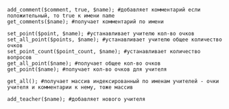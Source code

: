 	add_comment($comment, true, $name); #добавляет комментарий если положительный, то true к имени name
	get_comments($name); #получает комментарий по имени
	
	set_point($point, $name); #устанавливает учителю кол-во очков
	set_all_point($points, $name); #устанавливает учителю общее количество очков
	set_point_count($point_count, $name); #устанавливает количество вопросов
	get_all_point($name); #получает общее кол-во очков
	get_point($name); #получает кол-во очков для учителя
	
	get_all(); #получает массив индексированный по именам учителей - очки учителя и комментарии к нему, тоже массив
	
	add_teacher($name); #добавляет нового учителя
